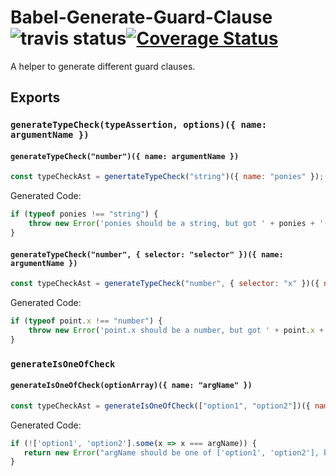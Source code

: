 # Babel-Generate-Guard-Clause ![travis status](https://travis-ci.org/DanielMSchmidt/babel-generate-guard-clauses.svg?branch=master)[![Coverage Status](https://coveralls.io/repos/github/DanielMSchmidt/babel-generate-guard-clauses/badge.svg?branch=master)](https://coveralls.io/github/DanielMSchmidt/babel-generate-guard-clauses?branch=master)

A helper to generate different guard clauses.

## Exports

### `generateTypeCheck(typeAssertion, options)({ name: argumentName })`

#### `generateTypeCheck("number")({ name: argumentName })`

```js
const typeCheckAst = genertateTypeCheck("string")({ name: "ponies" });
```

Generated Code:
```js
if (typeof ponies !== "string") {
    throw new Error('ponies should be a string, but got ' + ponies + '(' + typeof ponies +  ')');
}
```

#### `generateTypeCheck("number", { selector: "selector" })({ name: argumentName })`

```js
const typeCheckAst = generateTypeCheck("number", { selector: "x" })({ name: "point" });
```

Generated Code:
```js
if (typeof point.x !== "number") {
    throw new Error('point.x should be a number, but got ' + point.x + '(' + typeof point.x +  ')');
}
```

### `generateIsOneOfCheck`

#### `generateIsOneOfCheck(optionArray)({ name: "argName" })`

```js
const typeCheckAst = generateIsOneOfCheck(["option1", "option2"])({ name: "argName" });
```

Generated Code:
```js
if (!['option1', 'option2'].some(x => x === argName)) {
   return new Error("argName should be one of ['option1', 'option2'], but got " + argName);
}
```
